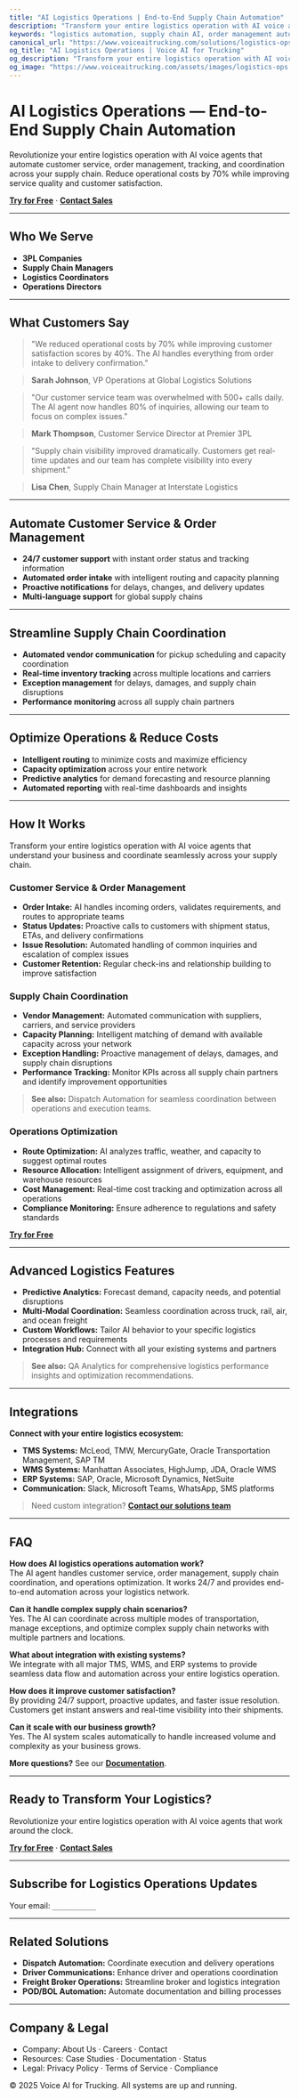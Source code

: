 ```yaml
---
title: "AI Logistics Operations | End-to-End Supply Chain Automation"
description: "Transform your entire logistics operation with AI voice agents. Automate customer service, order management, tracking, and coordination across your supply chain. Reduce operational costs by 70%."
keywords: "logistics automation, supply chain AI, order management automation, logistics operations, freight coordination, supply chain optimization, logistics efficiency, automated logistics"
canonical_url: "https://www.voiceaitrucking.com/solutions/logistics-ops"
og_title: "AI Logistics Operations | Voice AI for Trucking"
og_description: "Transform your entire logistics operation with AI voice agents. Automate customer service, order management, and supply chain coordination."
og_image: "https://www.voiceaitrucking.com/assets/images/logistics-ops.jpg"
---
```


# AI Logistics Operations — End-to-End Supply Chain Automation

Revolutionize your entire logistics operation with AI voice agents that automate customer service, order management, tracking, and coordination across your supply chain. Reduce operational costs by 70% while improving service quality and customer satisfaction.

**[Try for Free](#pricing)** · **[Contact Sales](#contact-sales)**

---

## Who We Serve

- **3PL Companies**
- **Supply Chain Managers**
- **Logistics Coordinators**
- **Operations Directors**

---

## What Customers Say

> "We reduced operational costs by 70% while improving customer satisfaction scores by 40%. The AI handles everything from order intake to delivery confirmation."

> **Sarah Johnson**, VP Operations at Global Logistics Solutions

> "Our customer service team was overwhelmed with 500+ calls daily. The AI agent now handles 80% of inquiries, allowing our team to focus on complex issues."

> **Mark Thompson**, Customer Service Director at Premier 3PL

> "Supply chain visibility improved dramatically. Customers get real-time updates and our team has complete visibility into every shipment."

> **Lisa Chen**, Supply Chain Manager at Interstate Logistics

---

## Automate Customer Service & Order Management

- **24/7 customer support** with instant order status and tracking information
- **Automated order intake** with intelligent routing and capacity planning
- **Proactive notifications** for delays, changes, and delivery updates
- **Multi-language support** for global supply chains

---

## Streamline Supply Chain Coordination

- **Automated vendor communication** for pickup scheduling and capacity coordination
- **Real-time inventory tracking** across multiple locations and carriers
- **Exception management** for delays, damages, and supply chain disruptions
- **Performance monitoring** across all supply chain partners

---

## Optimize Operations & Reduce Costs

- **Intelligent routing** to minimize costs and maximize efficiency
- **Capacity optimization** across your entire network
- **Predictive analytics** for demand forecasting and resource planning
- **Automated reporting** with real-time dashboards and insights

---

## How It Works

Transform your entire logistics operation with AI voice agents that understand your business and coordinate seamlessly across your supply chain.

### Customer Service & Order Management
- **Order Intake:** AI handles incoming orders, validates requirements, and routes to appropriate teams
- **Status Updates:** Proactive calls to customers with shipment status, ETAs, and delivery confirmations
- **Issue Resolution:** Automated handling of common inquiries and escalation of complex issues
- **Customer Retention:** Regular check-ins and relationship building to improve satisfaction

### Supply Chain Coordination
- **Vendor Management:** Automated communication with suppliers, carriers, and service providers
- **Capacity Planning:** Intelligent matching of demand with available capacity across your network
- **Exception Handling:** Proactive management of delays, damages, and supply chain disruptions
- **Performance Tracking:** Monitor KPIs across all supply chain partners and identify improvement opportunities

> **See also:** Dispatch Automation for seamless coordination between operations and execution teams.

### Operations Optimization
- **Route Optimization:** AI analyzes traffic, weather, and capacity to suggest optimal routes
- **Resource Allocation:** Intelligent assignment of drivers, equipment, and warehouse resources
- **Cost Management:** Real-time cost tracking and optimization across all operations
- **Compliance Monitoring:** Ensure adherence to regulations and safety standards

**[Try for Free](#pricing)**

---

## Advanced Logistics Features

- **Predictive Analytics:** Forecast demand, capacity needs, and potential disruptions
- **Multi-Modal Coordination:** Seamless coordination across truck, rail, air, and ocean freight
- **Custom Workflows:** Tailor AI behavior to your specific logistics processes and requirements
- **Integration Hub:** Connect with all your existing systems and partners

> **See also:** QA Analytics for comprehensive logistics performance insights and optimization recommendations.

---

## Integrations

**Connect with your entire logistics ecosystem:**

- **TMS Systems:** McLeod, TMW, MercuryGate, Oracle Transportation Management, SAP TM
- **WMS Systems:** Manhattan Associates, HighJump, JDA, Oracle WMS
- **ERP Systems:** SAP, Oracle, Microsoft Dynamics, NetSuite
- **Communication:** Slack, Microsoft Teams, WhatsApp, SMS platforms

> Need custom integration? **[Contact our solutions team](#contact-sales)**

---

## FAQ

**How does AI logistics operations automation work?**  
The AI agent handles customer service, order management, supply chain coordination, and operations optimization. It works 24/7 and provides end-to-end automation across your logistics network.

**Can it handle complex supply chain scenarios?**  
Yes. The AI can coordinate across multiple modes of transportation, manage exceptions, and optimize complex supply chain networks with multiple partners and locations.

**What about integration with existing systems?**  
We integrate with all major TMS, WMS, and ERP systems to provide seamless data flow and automation across your entire logistics operation.

**How does it improve customer satisfaction?**  
By providing 24/7 support, proactive updates, and faster issue resolution. Customers get instant answers and real-time visibility into their shipments.

**Can it scale with our business growth?**  
Yes. The AI system scales automatically to handle increased volume and complexity as your business grows.

**More questions?** See our **[Documentation](#docs)**.

---

## Ready to Transform Your Logistics?

Revolutionize your entire logistics operation with AI voice agents that work around the clock.

**[Try for Free](#pricing)** · **[Contact Sales](#contact-sales)**

---

## Subscribe for Logistics Operations Updates

Your email: `___________`

---

## Related Solutions

- **Dispatch Automation:** Coordinate execution and delivery operations
- **Driver Communications:** Enhance driver and operations coordination
- **Freight Broker Operations:** Streamline broker and logistics integration
- **POD/BOL Automation:** Automate documentation and billing processes

---

## Company & Legal

- Company: About Us · Careers · Contact
- Resources: Case Studies · Documentation · Status
- Legal: Privacy Policy · Terms of Service · Compliance

© 2025 Voice AI for Trucking. All systems are up and running.
